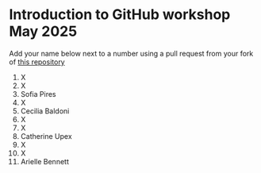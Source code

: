 # Introduction to GitHub workshop May 2025 

Add your name below next to a number using a pull request from your fork of [this repository](https://github.com/the-turing-way/workshops)

1. X
2. X
3. Sofia Pires
4. X
5. Cecilia Baldoni
6. X
7. X
8. Catherine Upex
9. X
10. X
11. Arielle Bennett
